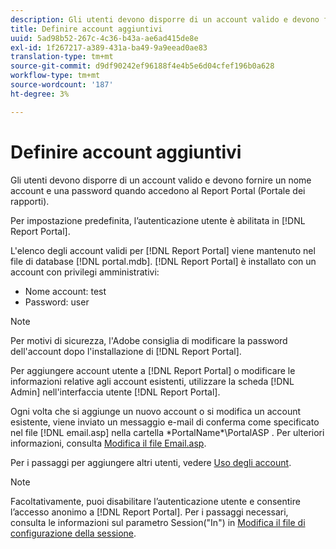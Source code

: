 ```yaml
---
description: Gli utenti devono disporre di un account valido e devono fornire un nome account e una password quando accedono al Report Portal (Portale dei rapporti).
title: Definire account aggiuntivi
uuid: 5ad98b52-267c-4c36-b43a-ae6ad415de8e
exl-id: 1f267217-a389-431a-ba49-9a9eead0ae83
translation-type: tm+mt
source-git-commit: d9df90242ef96188f4e4b5e6d04cfef196b0a628
workflow-type: tm+mt
source-wordcount: '187'
ht-degree: 3%

---
```


# Definire account aggiuntivi

Gli utenti devono disporre di un account valido e devono fornire un nome account e una password quando accedono al Report Portal (Portale dei rapporti).

Per impostazione predefinita, l’autenticazione utente è abilitata in [!DNL Report Portal].

L&#39;elenco degli account validi per [!DNL Report Portal] viene mantenuto nel file di database [!DNL portal.mdb]. [!DNL Report Portal] è installato con un account con privilegi amministrativi:

* Nome account: test
* Password: user

>[!NOTE]
>
>Per motivi di sicurezza, l&#39;Adobe consiglia di modificare la password dell&#39;account dopo l&#39;installazione di [!DNL Report Portal].

Per aggiungere account utente a [!DNL Report Portal] o modificare le informazioni relative agli account esistenti, utilizzare la scheda [!DNL Admin] nell&#39;interfaccia utente [!DNL Report Portal].

Ogni volta che si aggiunge un nuovo account o si modifica un account esistente, viene inviato un messaggio e-mail di conferma come specificato nel file [!DNL email.asp] nella cartella \*PortalName*\PortalASP . Per ulteriori informazioni, consulta [Modifica il file Email.asp](../../../home/c-rpt-oview/c-install-rpt-port/t-email-file.md#task-d9f4f306d38e435aa7effab3d94f690b).

Per i passaggi per aggiungere altri utenti, vedere [Uso degli account](../../../home/c-rpt-oview/c-admin-rpt/c-work-accts/c-work-accts.md#concept-c933a1940bda4a3489d61d8af315e45d).

>[!NOTE]
>
>Facoltativamente, puoi disabilitare l’autenticazione utente e consentire l’accesso anonimo a [!DNL Report Portal]. Per i passaggi necessari, consulta le informazioni sul parametro Session(&quot;In&quot;) in [Modifica il file di configurazione della sessione](../../../home/c-rpt-oview/c-install-rpt-port/t-edit-sess-config-file.md#task-cf11c3a780bd4936afd3f64a6b30afc7).
